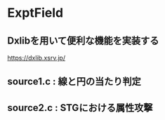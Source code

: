 # ExptField
## Dxlibを用いて便利な機能を実装する
https://dxlib.xsrv.jp/

## source1.c    :    線と円の当たり判定

## source2.c    :    STGにおける属性攻撃
